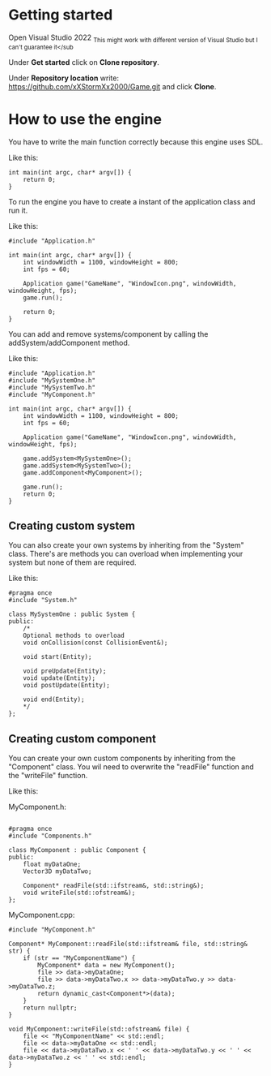 # Getting started
Open Visual Studio 2022 <sub>This might work with different version of Visual Studio but I can't guarantee it</sub

Under **Get started** click on **Clone repository**.

Under **Repository location** write: https://github.com/xXStormXx2000/Game.git and click **Clone**.

# How to use the engine
You have to write the main function correctly because this engine uses SDL.

Like this:
```
int main(int argc, char* argv[]) {
    return 0;
}
```

To run the engine you have to create a instant of the application class and run it.

Like this:
```
#include "Application.h"

int main(int argc, char* argv[]) {
    int windowWidth = 1100, windowHeight = 800;
    int fps = 60;

    Application game("GameName", "WindowIcon.png", windowWidth, windowHeight, fps);
    game.run();

    return 0;
}
```

You can add and remove systems/component by calling the addSystem/addComponent method.

Like this:
```
#include "Application.h"
#include "MySystemOne.h"
#include "MySystemTwo.h"
#include "MyComponent.h"

int main(int argc, char* argv[]) {
    int windowWidth = 1100, windowHeight = 800;
    int fps = 60;

    Application game("GameName", "WindowIcon.png", windowWidth, windowHeight, fps);

    game.addSystem<MySystemOne>();
    game.addSystem<MySystemTwo>();
    game.addComponent<MyComponent>();

    game.run();
    return 0;
}
```
## Creating custom system
You can also create your own systems by inheriting from the "System" class. 
There's are methods you can overload when implementing your system but none of them are required.

Like this:
```
#pragma once
#include "System.h"

class MySystemOne : public System {
public:
    /*
    Optional methods to overload
    void onCollision(const CollisionEvent&);

    void start(Entity);
  
    void preUpdate(Entity);
    void update(Entity);
    void postUpdate(Entity);
  
    void end(Entity);
    */
};
```
## Creating custom component
You can create your own custom components by inheriting from the "Component" class.
You wil need to overwrite the "readFile" function and the "writeFile" function.

Like this:

MyComponent.h:
```

#pragma once
#include "Components.h"

class MyComponent : public Component {
public:
    float myDataOne;
    Vector3D myDataTwo;

    Component* readFile(std::ifstream&, std::string&);
    void writeFile(std::ofstream&);
};
```
MyComponent.cpp:
```
#include "MyComponent.h"

Component* MyComponent::readFile(std::ifstream& file, std::string& str) {
    if (str == "MyComponentName") {
        MyComponent* data = new MyComponent();
        file >> data->myDataOne;
        file >> data->myDataTwo.x >> data->myDataTwo.y >> data->myDataTwo.z;
        return dynamic_cast<Component*>(data);
    }
    return nullptr;
}

void MyComponent::writeFile(std::ofstream& file) {
    file << "MyComponentName" << std::endl;
    file << data->myDataOne << std::endl;
    file << data->myDataTwo.x << ' ' << data->myDataTwo.y << ' ' << data->myDataTwo.z << ' ' << std::endl;
}
```

